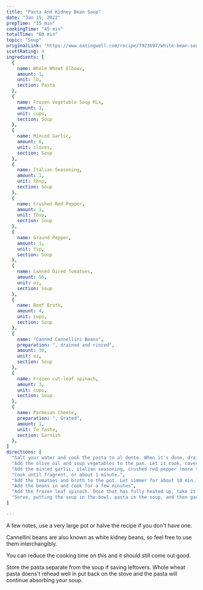 ```yaml
---
title: "Pasta And Kidney Bean Soup"
date: "Jan 15, 2022"
prepTime: "15 min" 
cookingTime: "45 min"
totalTime: "60 min"
topic: "Soup"
originalLink: "https://www.eatingwell.com/recipe/7923697/white-bean-soup-with-pasta/"
scottRating: 4
ingredients: [
  {
    name: Whole Wheat Elbows,
    amount: 1,
    unit: lb,
    section: Pasta
  },
  {
    name: Frozen Vegetable Soup Mix,
    amount: 3,
    unit: cups,
    section: Soup
  },
  {
    name: Minced Garlic,
    amount: 6,
    unit: cloves,
    section: Soup
  },
  {
    name: Italian Seasoning,
    amount: 1,
    unit: tbsp,
    section: Soup
  },
  {
    name: Crushed Red Pepper,
    amount: 1,
    unit: tbsp,
    section: Soup
  },
  {
    name: Ground Pepper,
    amount: 1,
    unit: tsp,
    section: Soup
  },
  {
    name: Canned Diced Tomatoes,
    amount: 56,
    unit: oz,
    section: Soup
  },
  {
    name: Beef Broth,
    amount: 4,
    unit: cups,
    section: Soup
  },
  {
    name: "Canned Cannellini Beans",
    preparation: ", drained and rinced",
    amount: 30,
    unit: oz,
    section: Soup
  },
  {
    name: Frozen cut-leaf spinach,
    amount: 3,
    unit: cups,
    section: Soup
  },
  {
    name: Parmesan Cheese,
    preparation: ", Grated", 
    amount: 1,
    unit: To Taste,
    section: Garnish
  },
]
directions: [
  "Salt your water and cook the pasta to al dente. When it's done, drain and set aside. While cooking, prepare the rest of the soup.",
  "Add the olive oil and soup vegetables to the pan. Let it cook, covered, until softened a bit. 5-10 minutes.",
  "Add the minced garlic, italian seasoning, crushed red pepper (more than what's called for if you like it spicy), and pepper.",
  "Cook until fragrent, or about 1 minute.",
  "Add the tomatoes and broth to the pot. Let simmer for about 10 min. We're condensing the flavor a bit.",
  "Add the beans in and cook for a few minutes",
  "Add the frozen leaf spinach. Once that has fully heated up, take it off the heat",
  "Serve, putting the soup in the bowl, pasta in the soup, and then garnishing with parmesean cheese."
]

---
```


A few notes, use a very large pot or halve the recipe if you don't have one.

Cannellini beans are also known as white kidney beans, so feel free to use them interchangibly.

You can reduce the cooking time on this  and it should still come out good.

Store the pasta separate from the soup if saving leftovers. Whole wheat pasta doens't rehead well in put back on the stove and the pasta will continue absorbing your soup.